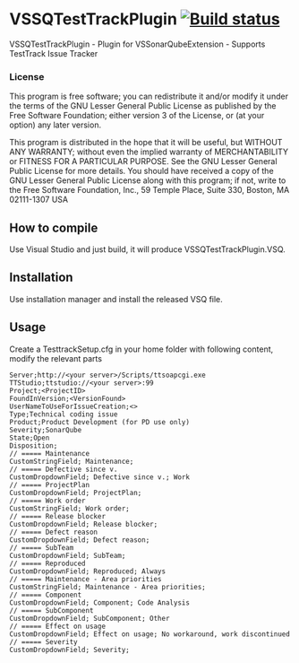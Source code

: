 VSSQTestTrackPlugin [![Build status](https://ci.appveyor.com/api/projects/status/x50cix18lypu83e1?svg=true)](https://ci.appveyor.com/project/jorgecosta/vssqtesttrackplugin)
=========

VSSQTestTrackPlugin - Plugin for VSSonarQubeExtension - Supports TestTrack Issue Tracker

### License
This program is free software; you can redistribute it and/or modify it under the terms of the GNU Lesser General Public License as published by the Free Software Foundation; either version 3 of the License, or (at your option) any later version.

This program is distributed in the hope that it will be useful, but WITHOUT ANY WARRANTY; without even the implied warranty of MERCHANTABILITY or FITNESS FOR A PARTICULAR PURPOSE. See the GNU Lesser General Public License for more details. You should have received a copy of the GNU Lesser General Public License along with this program; if not, write to the Free Software Foundation, Inc., 59 Temple Place, Suite 330, Boston, MA 02111-1307 USA


## How to compile
Use Visual Studio and just build, it will produce VSSQTestTrackPlugin.VSQ.

## Installation

Use installation manager and install the released VSQ file.

## Usage
Create a TesttrackSetup.cfg in your home folder with following content, modify the relevant parts

```
Server;http://<your server>/Scripts/ttsoapcgi.exe
TTStudio;ttstudio://<your server>:99
Project;<ProjectID>
FoundInVersion;<VersionFound>
UserNameToUseForIssueCreation;<>
Type;Technical coding issue
Product;Product Development (for PD use only)
Severity;SonarQube
State;Open
Disposition;
// ===== Maintenance
CustomStringField; Maintenance;
// ===== Defective since v.
CustomDropdownField; Defective since v.; Work
// ===== ProjectPlan
CustomDropdownField; ProjectPlan; 
// ===== Work order
CustomStringField; Work order; 
// ===== Release blocker
CustomDropdownField; Release blocker; 
// ===== Defect reason
CustomDropdownField; Defect reason; 
// ===== SubTeam
CustomDropdownField; SubTeam; 
// ===== Reproduced
CustomDropdownField; Reproduced; Always
// ===== Maintenance - Area priorities
CustomStringField; Maintenance - Area priorities; 
// ===== Component
CustomDropdownField; Component; Code Analysis
// ===== SubComponent
CustomDropdownField; SubComponent; Other
// ===== Effect on usage
CustomDropdownField; Effect on usage; No workaround, work discontinued
// ===== Severity
CustomDropdownField; Severity; 
```

